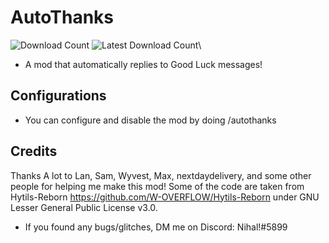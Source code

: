 # AutoThanks
![Download Count](https://img.shields.io/github/downloads/nihaldoesstuff/AutoThanks/total?color=08ff52&style=for-the-badge)
![Latest Download Count](https://img.shields.io/github/downloads-pre/nihaldoesstuff/AutoThanks/latest/total?color=08ff52&style=for-the-badge)\
- A mod that automatically replies to Good Luck messages!


## Configurations

- You can configure and disable the mod by doing /autothanks

## Credits

Thanks A lot to Lan, Sam, Wyvest, Max, nextdaydelivery, and some other people for helping me make this mod!
Some of the code are taken from Hytils-Reborn https://github.com/W-OVERFLOW/Hytils-Reborn under GNU Lesser General Public License v3.0.

- If you found any bugs/glitches, DM me on Discord: Nihal!#5899